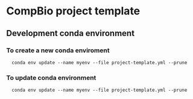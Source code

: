 # CompBio project template

## Development conda environment

### To create a new conda enviroment

      conda env update --name myenv --file project-template.yml --prune

### To update conda environment

      conda env update --name myenv --file project-template.yml --prune
